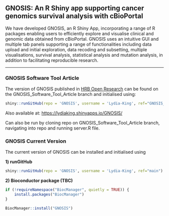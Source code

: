 ## GNOSIS: An R Shiny app supporting cancer genomics survival analysis with cBioPortal

We have developed GNOSIS, an R Shiny App, incorporating a range of R packages enabling users 
to efficiently explore and visualise clinical and genomic data obtained from cBioPortal. 
GNOSIS uses an intuitive GUI and multiple tab panels supporting a range of functionalities 
including data upload and initial exploration, data recoding and subsetting, multiple visualisations, survival analysis, 
statistical analysis and mutation analysis, in addition to facilitating reproducible research.

-----

### **GNOSIS Software Tool Article**

The version of GNOSIS published in [HRB Open Research](https://hrbopenresearch.org/articles/5-8) can be found on the GNOSIS_Software_Tool_Article branch and initialised using:  

``` r
shiny::runGitHub(repo = 'GNOSIS', username = 'Lydia-King', ref="GNOSIS_Software_Tool_Article")
```

Also available at: https://lydiaking.shinyapps.io/GNOSIS/

Can also be run by cloning repo on GNOSIS_Software_Tool_Article branch, navigating into repo and running server.R file. 

### **GNOSIS Current Version** 

The current version of GNOSIS can be installed and initialised using 

**1) runGitHub**

``` r
shiny::runGitHub(repo = 'GNOSIS', username = 'Lydia-King', ref="main")
```

**2) Bioconductor package (TBC)**

``` r
if (!requireNamespace("BiocManager", quietly = TRUE)) {
    install.packages("BiocManager")
}

BiocManager::install("GNOSIS")
```
